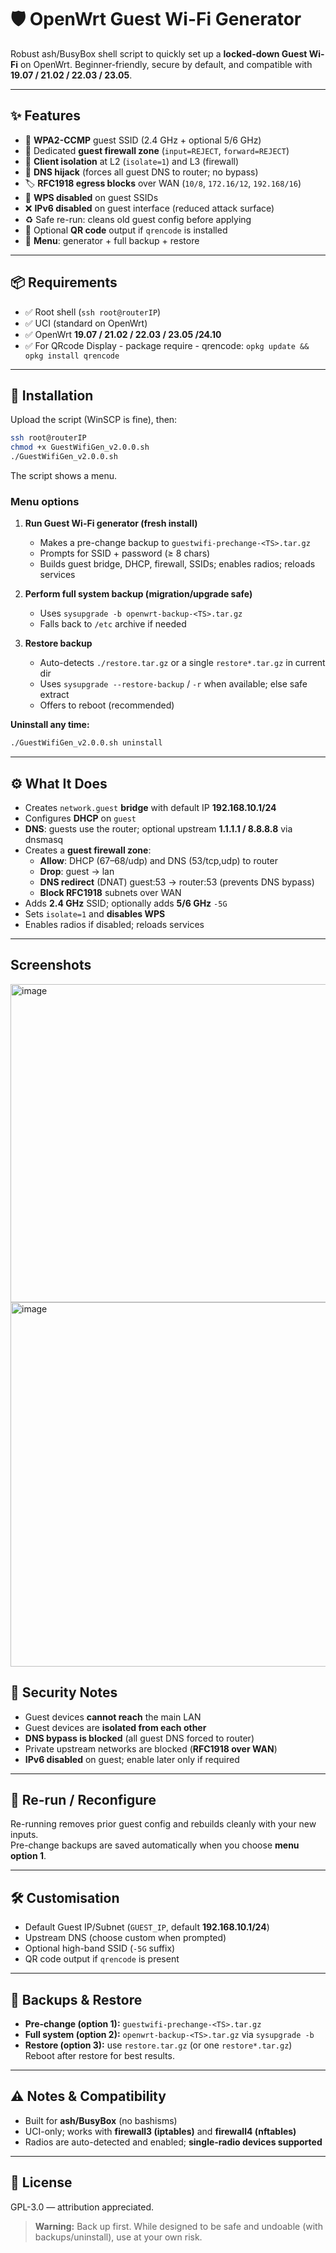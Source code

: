 # 🛡️ OpenWrt Guest Wi-Fi Generator

Robust ash/BusyBox shell script to quickly set up a **locked-down Guest Wi-Fi** on OpenWrt. Beginner-friendly, secure by default, and compatible with **19.07 / 21.02 / 22.03 / 23.05**.

---

## ✨ Features

- 🔐 **WPA2-CCMP** guest SSID (2.4 GHz + optional 5/6 GHz)
- 🧱 Dedicated **guest firewall zone** (`input=REJECT`, `forward=REJECT`)
- 🔌 **Client isolation** at L2 (`isolate=1`) and L3 (firewall)
- 🧭 **DNS hijack** (forces all guest DNS to router; no bypass)
- 🏷️ **RFC1918 egress blocks** over WAN (`10/8`, `172.16/12`, `192.168/16`)
- 🚫 **WPS disabled** on guest SSIDs
- ❌ **IPv6 disabled** on guest interface (reduced attack surface)
- ♻️ Safe re-run: cleans old guest config before applying
- 📲 Optional **QR code** output if `qrencode` is installed
- 🧰 **Menu**: generator + full backup + restore

---

## 📦 Requirements

- ✅ Root shell (`ssh root@routerIP`)
- ✅ UCI (standard on OpenWrt)
- ✅ OpenWrt **19.07 / 21.02 / 22.03 / 23.05 /24.10**
- ✅ For QRcode Display - package require - qrencode: `opkg update && opkg install qrencode`

---

## 🚀 Installation

Upload the script (WinSCP is fine), then:

```sh
ssh root@routerIP
chmod +x GuestWifiGen_v2.0.0.sh
./GuestWifiGen_v2.0.0.sh
```

The script shows a menu.

### **Menu options**

1. **Run Guest Wi-Fi generator (fresh install)**
   - Makes a pre-change backup to `guestwifi-prechange-<TS>.tar.gz`
   - Prompts for SSID + password (≥ 8 chars)
   - Builds guest bridge, DHCP, firewall, SSIDs; enables radios; reloads services

2. **Perform full system backup (migration/upgrade safe)**
   - Uses `sysupgrade -b openwrt-backup-<TS>.tar.gz`
   - Falls back to `/etc` archive if needed

3. **Restore backup**
   - Auto-detects `./restore.tar.gz` or a single `restore*.tar.gz` in current dir
   - Uses `sysupgrade --restore-backup` / `-r` when available; else safe extract
   - Offers to reboot (recommended)

**Uninstall any time:**
```sh
./GuestWifiGen_v2.0.0.sh uninstall
```

---

## ⚙️ What It Does

- Creates `network.guest` **bridge** with default IP **192.168.10.1/24**
- Configures **DHCP** on `guest`
- **DNS**: guests use the router; optional upstream **1.1.1.1 / 8.8.8.8** via dnsmasq
- Creates a **guest firewall zone**:
  - **Allow**: DHCP (67–68/udp) and DNS (53/tcp,udp) to router
  - **Drop**: guest → lan
  - **DNS redirect** (DNAT) guest:53 → router:53 (prevents DNS bypass)
  - **Block RFC1918** subnets over WAN
- Adds **2.4 GHz** SSID; optionally adds **5/6 GHz** `-5G`
- Sets `isolate=1` and **disables WPS**
- Enables radios if disabled; reloads services

---

## Screenshots
<img width="869" height="509" alt="image" src="https://github.com/user-attachments/assets/bdd7bee9-a7d8-44a2-8911-d62b97119cb6" />
<img width="955" height="583" alt="image" src="https://github.com/user-attachments/assets/4927cf77-7220-4b11-a688-0eaa45b6a5fa" />




## 🔐 Security Notes

- Guest devices **cannot reach** the main LAN  
- Guest devices are **isolated from each other**  
- **DNS bypass is blocked** (all guest DNS forced to router)  
- Private upstream networks are blocked (**RFC1918 over WAN**)  
- **IPv6 disabled** on guest; enable later only if required

---

## 🧼 Re-run / Reconfigure

Re-running removes prior guest config and rebuilds cleanly with your new inputs.  
Pre-change backups are saved automatically when you choose **menu option 1**.

---

## 🛠️ Customisation

- Default Guest IP/Subnet (`GUEST_IP`, default **192.168.10.1/24**)
- Upstream DNS (choose custom when prompted)
- Optional high-band SSID (`-5G` suffix)
- QR code output if `qrencode` is present

---

## 🔄 Backups & Restore

- **Pre-change (option 1):** `guestwifi-prechange-<TS>.tar.gz`  
- **Full system (option 2):** `openwrt-backup-<TS>.tar.gz` via `sysupgrade -b`  
- **Restore (option 3):** use `restore.tar.gz` (or one `restore*.tar.gz`)  
  Reboot after restore for best results.

---

## ⚠️ Notes & Compatibility

- Built for **ash/BusyBox** (no bashisms)  
- UCI-only; works with **firewall3 (iptables)** and **firewall4 (nftables)**  
- Radios are auto-detected and enabled; **single-radio devices supported**

---

## 📜 License

GPL-3.0 — attribution appreciated.

> **Warning:** Back up first. While designed to be safe and undoable (with backups/uninstall), use at your own risk.

